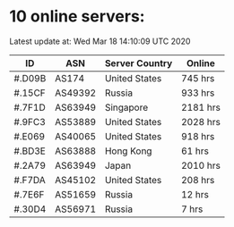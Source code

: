 # 10 online servers:

Latest update at: Wed Mar 18 14:10:09 UTC 2020

| ID | ASN | Server Country | Online |
| -- | --- | -------------- | ------ |
| #.D09B | AS174 | United States | 745 hrs |
| #.15CF | AS49392 | Russia | 933 hrs |
| #.7F1D | AS63949 | Singapore | 2181 hrs |
| #.9FC3 | AS53889 | United States | 2028 hrs |
| #.E069 | AS40065 | United States | 918 hrs |
| #.BD3E | AS63888 | Hong Kong | 61 hrs |
| #.2A79 | AS63949 | Japan | 2010 hrs |
| #.F7DA | AS45102 | United States | 208 hrs |
| #.7E6F | AS51659 | Russia | 12 hrs |
| #.30D4 | AS56971 | Russia | 7 hrs |

